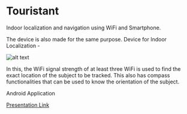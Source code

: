 # Touristant

Indoor localization and navigation using WiFi and Smartphone.

The device is also made for the same purpose.
Device for Indoor Localization - 

![alt text](https://github.com/sona-19/Touristant/blob/master/Device_for_Indoor_Localization/Selection_001.png)

In this, the WiFi signal strength of at least three WiFi is used to find the exact location of the subject to be tracked. This also has compass functionalities that can be used to know the orientation of the subject.


Android Application 

[Presentation Link](https://slides.com/anmolg/deck-2#/2/2)
